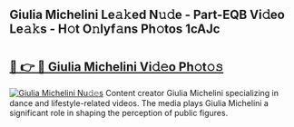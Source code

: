 ## Giulia Michelini Le𝚊𝚔ed N𝚞𝚍e - Part-EQB Vi𝚍eo Le𝚊𝚔s - H𝚘t O𝚗lyf𝚊ns Ph𝚘tos 1cAJc

# <h2><a href="http://hf3vsp.feru.top/?c=Giulia+Michelini">🔗 👉 🔴 Giulia Michelini Vi𝚍𝚎o Ph𝚘t𝚘𝚜</a></h2>

[![Giulia Michelini Nu𝚍𝚎s](https://i.imgur.com/0TWrTi3.gif)](http://hf3vsp.feru.top/?c=Giulia+Michelini)
Content creator Giulia Michelini specializing in dance and lifestyle-related videos. The media plays Giulia Michelini a significant role in shaping the perception of public figures. 
